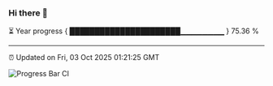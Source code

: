 ### Hi there 👋

⏳ Year progress { ██████████████████████▁▁▁▁▁▁▁▁ } 75.36 %

---

⏰ Updated on Fri, 03 Oct 2025 01:21:25 GMT

![Progress Bar CI](https://github.com/liununu/liununu/workflows/Progress%20Bar%20CI/badge.svg)
